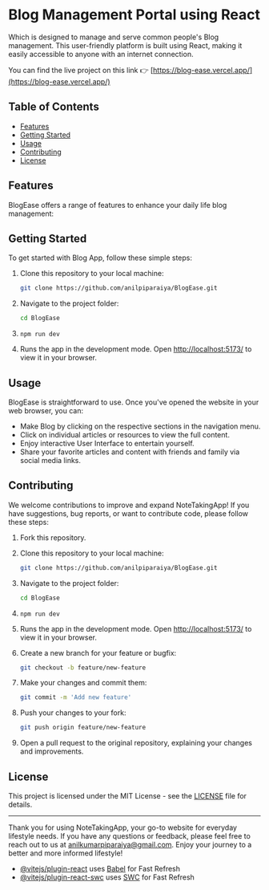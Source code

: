 # Blog Management Portal using React


Which is designed to manage and serve common people's Blog management. This user-friendly platform is built using React, making it easily accessible to anyone with an internet connection.

You can find the live project on this link 👉
[https://blog-ease.vercel.app/](https://blog-ease.vercel.app/)


## Table of Contents

- [Features](#features)
- [Getting Started](#getting-started)
- [Usage](#usage)
- [Contributing](#contributing)
- [License](#license)

## Features

BlogEase offers a range of features to enhance your daily life blog management:



## Getting Started

To get started with Blog App, follow these simple steps:

1. Clone this repository to your local machine:
   ```bash
   git clone https://github.com/anilpiparaiya/BlogEase.git
   ```

2. Navigate to the project folder:
   ```bash
   cd BlogEase
   ```

3. `npm run dev`

4. Runs the app in the development mode. Open [http://localhost:5173/](http://localhost:5173/) to view it in your browser.


## Usage

BlogEase is straightforward to use. Once you've opened the website in your web browser, you can:

- Make Blog by clicking on the respective sections in the navigation menu.
- Click on individual articles or resources to view the full content.
- Enjoy interactive User Interface to entertain yourself.
- Share your favorite articles and content with friends and family via social media links.

## Contributing

We welcome contributions to improve and expand NoteTakingApp! If you have suggestions, bug reports, or want to contribute code, please follow these steps:

1. Fork this repository.

2. Clone this repository to your local machine:
   ```bash
   git clone https://github.com/anilpiparaiya/BlogEase.git
   ```

3. Navigate to the project folder:
   ```bash
   cd BlogEase
   ```

3. `npm run dev`

4. Runs the app in the development mode. Open [http://localhost:5173/](http://localhost:5173/) to view it in your browser.

5. Create a new branch for your feature or bugfix:
   ```bash
   git checkout -b feature/new-feature
   ```
6. Make your changes and commit them:
   ```bash
   git commit -m 'Add new feature'
   ```
7. Push your changes to your fork:
   ```bash
   git push origin feature/new-feature
   ```
8. Open a pull request to the original repository, explaining your changes and improvements.

## License

This project is licensed under the MIT License - see the [LICENSE](LICENSE) file for details.

---

Thank you for using NoteTakingApp, your go-to website for everyday lifestyle needs. If you have any questions or feedback, please feel free to reach out to us at [anilkumarpiparaiya@gmail.com](mailto:anilkumarpiparaiya@gmail.com). Enjoy your journey to a better and more informed lifestyle!






- [@vitejs/plugin-react](https://github.com/vitejs/vite-plugin-react/blob/main/packages/plugin-react/README.md) uses [Babel](https://babeljs.io/) for Fast Refresh
- [@vitejs/plugin-react-swc](https://github.com/vitejs/vite-plugin-react-swc) uses [SWC](https://swc.rs/) for Fast Refresh
